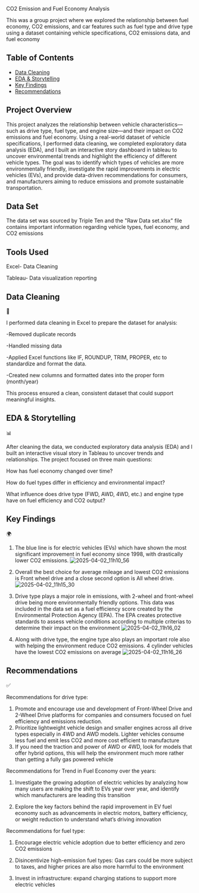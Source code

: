 CO2 Emission and Fuel Economy Analysis

This was a group project where we explored the relationship between fuel economy, CO2 emissions, and car features such as fuel type and drive type using a dataset containing vehicle specifications, CO2 emissions data, and fuel economy 

## Table of Contents

- [Data Cleaning](#data-cleaning)
- [EDA & Storytelling](#eda--storytelling)
- [Key Findings](#key-findings)
- [Recommendations](#recommendations)
  
  



## Project Overview

This project analyzes the relationship between vehicle characteristics—such as drive type, fuel type, and engine size—and their impact on CO2 emissions and fuel economy. Using a real-world dataset of vehicle specifications, I performed data cleaning, we completed exploratory data analysis (EDA), and I built an interactive story dashboard in tableau to uncover environmental trends and highlight the efficiency of different vehicle types. The goal was to identify which types of vehicles are more environmentally friendly, investigate the rapid improvements in electric vehicles (EVs), and provide data-driven recommendations for consumers, and manufacturers aiming to reduce emissions and promote sustainable transportation.

## Data Set

The data set was sourced by Triple Ten and the "Raw Data set.xlsx" file contains important information regarding vehicle types, fuel economy, and CO2 emissions

## Tools Used

Excel- Data Cleaning

Tableau- Data visualization reporting

## Data Cleaning 
🧹

I performed data cleaning in Excel to prepare the dataset for analysis:

-Removed duplicate records

-Handled missing data

-Applied Excel functions like IF, ROUNDUP, TRIM, PROPER, etc to standardize and format the data.

-Created new columns and formatted dates into the proper form (month/year)

This process ensured a clean, consistent dataset that could support meaningful insights.

## EDA & Storytelling 
📊

After cleaning the data, we conducted exploratory data analysis (EDA) and I built an interactive visual story in Tableau to uncover trends and relationships. The project focused on three main questions:

How has fuel economy changed over time?

How do fuel types differ in efficiency and environmental impact?

What influence does drive type (FWD, AWD, 4WD, etc.) and engine type have on fuel efficiency and CO2 output?

## Key Findings
 🌍 
 
1) The blue line is for electric vehicles (EVs) which have shown the most significant improvement in fuel economy since 1998, with drastically lower CO2 emissions.
![2025-04-02_11h10_56](https://github.com/user-attachments/assets/93e24072-2d4c-49c8-9373-5bd725f48de5)

2) Overall the best choice for average mileage and lowest CO2 emissions is Front wheel drive and a close second option is All wheel drive.
![2025-04-02_11h15_30](https://github.com/user-attachments/assets/1340cca8-7ddb-4852-88c4-e43ffdbe18d1)

3) Drive type plays a major role in emissions, with 2-wheel and front-wheel drive being more environmentally friendly options. This data was included in the data set as a fuel efficiency score created by the Environmental Protection Agency (EPA). The EPA creates protective standards to assess vehicle conditions according to multiple criterias to determine their impact on the environment 
![2025-04-02_11h16_02](https://github.com/user-attachments/assets/21028735-12ba-430e-861a-49cf71804eec)

4) Along with drive type, the engine type also plays an important role also with helping the environment reduce CO2 emissions. 4 cylinder vehicles have the lowest CO2 emissions on average  ![2025-04-02_11h16_26](https://github.com/user-attachments/assets/2d1dfc44-c8c1-4ed8-b84c-72150b8eb240)


## Recommendations 
✅

Recommendations for drive type:
1) Promote and encourage use and development of Front-Wheel Drive and 2-Wheel Drive platforms for companies and consumers focused on fuel efficiency and emissions reduction.
2) Prioritize lightweight vehicle design and smaller engines across all drive types especially in 4WD and AWD models. Lighter vehicles consume less fuel and emit less CO2 and more cost efficient to manufacture
3) If you need the traction and power of AWD or 4WD, look for models that offer hybrid options, this will help the environment much more rather than getting a fully gas powered vehicle

Recommendations for Trend in Fuel Economy over the years:

1) Investigate the growing adoption of electric vehicles by analyzing how many users are making the shift to EVs year over year, and identify which manufacturers are leading this transition

2) Explore the key factors behind the rapid improvement in EV fuel economy such as advancements in electric motors, battery efficiency, or weight reduction to understand what’s driving innovation

Recommendations for fuel type: 
1) Encourage electric vehicle adoption due to better efficiency and zero CO2 emissions

2) Disincentivize high-emission fuel types: Gas cars could be more subject to taxes, and higher prices are also more harmful to the environment

3) Invest in infrastructure: expand charging stations to support more electric vehicles
